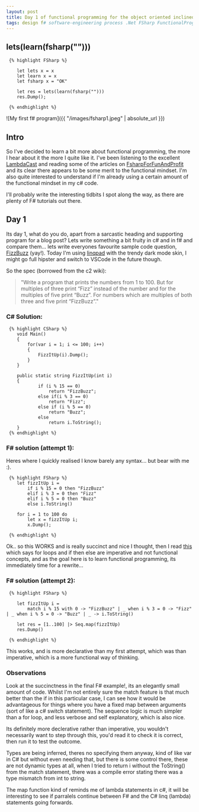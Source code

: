 ```yaml
---
layout: post
title: Day 1 of functional programming for the object oriented inclined
tags: design f# software-engineering process .Net FSharp FunctionalProgramming
---
```


## lets(learn(fsharp("")))

     {% highlight FSharp %}

        let lets x = x
        let learn x = x
        let fsharp x = "OK"

        let res = lets(learn(fsharp("")))
        res.Dump();

     {% endhighlight %}

![My first f# program]({{ "/images/fsharp1.jpeg" | absolute_url }})

## Intro
So I've decided to learn a bit more about functional programming, the more I hear about it the more I quite like it. I've been listening to the excellent [LambdaCast](https://twitter.com/lambdacast) and reading some of the articles on [FsharpForFunAndProfit](https://fsharpforfunandprofit.com/) and its clear there appears to be some merit to the functional mindset. I'm also quite interested to understand if I'm already using a certain amount of the functional mindset in my c# code.

I'll probably write the interesting tidbits I spot along the way, as there are plenty of F# tutorials out there.

## Day 1
Its day 1, what do you do, apart from a sarcastic heading and supporting program for a blog post? Lets write something a bit fruity in c# and in f# and compare them... lets write everyones favourite sample code question, [FizzBuzz](http://wiki.c2.com/?FizzBuzzTest) (yay!). Today I'm using [linqpad](https://www.linqpad.net/) with the trendy dark mode skin, I might go full hipster and switch to VSCode in the future though.

So the spec (borrowed from the c2 wiki):

> "Write a program that prints the numbers from 1 to 100. 
> But for multiples of three print “Fizz” instead of the number 
> and for the multiples of five print “Buzz”.
> For numbers which are multiples of both three and five print “FizzBuzz”."

### C# Solution:

     {% highlight CSharp %}
        void Main()
        {
            for(var i = 1; i <= 100; i++)
            {
                FizzItUp(i).Dump();
            }
        }

        public static string FizzItUp(int i)
        {
                if (i % 15 == 0)
                    return "FizzBuzz";
                else if(i % 3 == 0)
                    return "Fizz";
                else if (i % 5 == 0)
                    return "Buzz";
                else
                    return i.ToString();
        }
     {% endhighlight %}

### F# solution (attempt 1):

Heres where I quickly realised I know barely any syntax... but bear with me :).

     {% highlight FSharp %}
        let fizzItUp i = 
            if i % 15 = 0 then "FizzBuzz"
            elif i % 3 = 0 then "Fizz"
            elif i % 5 = 0 then "Buzz"
            else i.ToString()

        for i = 1 to 100 do
            let x = fizzItUp i;
            x.Dump();

     {% endhighlight %}

Ok.. so this WORKS and is really succinct and nice I thought, then I read [this](https://fsharpforfunandprofit.com/posts/control-flow-expressions/) which says for loops and if then else are imperative and not functional concepts, and as the goal here is to learn functional programming, its immediately time for a rewrite...

### F# solution (attempt 2):

     {% highlight FSharp %}

        let fizzItUp i = 
            match i % 15 with 0 -> "FizzBuzz" | _ when i % 3 = 0 -> "Fizz" | _ when i % 5 = 0 -> "Buzz" | _ -> i.ToString()

        let res = [1..100] |> Seq.map(fizzItUp)
        res.Dump()

     {% endhighlight %}

This works, and is more declarative than my first attempt, which was than imperative, which is a more functional way of thinking.

### Observations

Look at the succinctness in the final F# example!, its an elegantly small amount of code. Whilst I'm not entirely sure the match feature is that much better than the if in this particular case, I can see how it would be advantageous for things where you have a fixed map between arguments (sort of like a c# switch statement). The sequence logic is much simpler than a for loop, and less verbose and self explanatory, which is also nice. 

Its definitely more declerative rather than imperative, you wouldn't necessarily want to step through this, you'd read it to check it is correct, then run it to test the outcome.

Types are being inferred, theres no specifying them anyway, kind of like var in C# but without even needing that, but there is some control there, these are not dynamic types at all, when I tried to return i without the ToString() from the match statement, there was a compile error stating there was a type mismatch from int to string.

The map function kind of reminds me of lambda statements in c#, it will be interesting to see if parralels continue between F# and the C# linq (lambda) statements going forwards.







